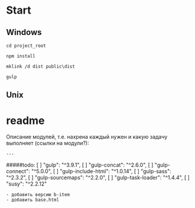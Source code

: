 # Start
## Windows

`cd project_root`

`npm install`

`mklink /d dist public\dist`

`gulp`
## Unix

# readme

Описание модулей, т.е. нахрена каждый нужен и какую задачу выполняет (ссылки на модули?):

    ---

#####todo:
    [ ] "gulp": "^3.9.1",
    [ ] "gulp-concat": "^2.6.0",
    [ ] "gulp-connect": "^5.0.0",
    [ ] "gulp-include-html": "^1.0.14",
    [ ] "gulp-sass": "^2.3.2",
    [ ] "gulp-sourcemaps": "^2.2.0",
    [ ] "gulp-task-loader": "^1.4.4",
    [ ] "susy": "^2.2.12"

    - добавить версию b-item
    - добавить base.html
    

